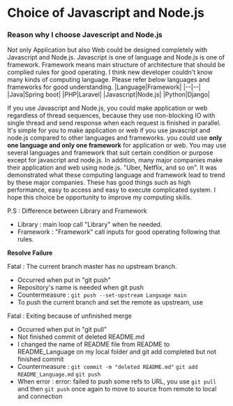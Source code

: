 # Choice of Javascript and Node.js

### Reason why I choose Javescript and Node.js

Not only Application but also Web could be designed completely with Javascript and Node.js.
Javascript is one of language and Node.js is one of framework.
Framework means main structure of architecture that should be complied rules for good operating.
I think new developer couldn't know many kinds of computing language.
Please refer below languages and frameworks for good understanding.
|Language|Framework|
|--|--|
|Java|Spring boot|
|PHP|Laravel|
|Javascript|Node.js|
|Python|Django|

If you use Javascript and Node.js, you could make application or web regardless of thread sequences, because they use non-blocking IO with single thread and send response when each request is finished in parallel.
It's simple for you to make application or web if you use javascript and node.js compared to other languages and frameworks. you could use **only one language and only one framework** for application or web. You may use several languages and framework that suit certain condition or purpose except for javascript and node.js.
In addition, many major companies make their application and web using node.js. "Uber, Netflix, and so on".
It was demonstrated what these computing language and framework lead to trend by these major companies.
These has good things such as high performance, easy to access and easy to execute complicated system.
I hope this choice be opportunity to improve my computing skills.

P.S : Difference between Library and Framework

- Library : main loop call "Library" when he needed.
- Framework : "Framework" call inputs for good operating following that rules.

**Resolve Failure**

Fatal : The current branch master has no upstream branch.

- Occurred when put in "git push"
- Repository's name is needed when git push
- Countermeasure : `git push --set-upstream Language main`
- To push the current branch and set the remote as upstream, use

Fatal : Exiting because of unfinished merge

- Occurred when put in "git pull"
- Not finished commit of deleted README.md
- I changed the name of README file from README to README_Language on my local folder and git add completed but not finished commit
- Countermeasure : `git commit -m "deleted README.md"`
  `git add README_Language.md`
  `git push`
- When error : error: failed to push some refs to URL, you use `git pull` and then `git push` once again to move to source from remote to local and connection
